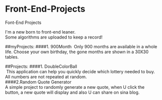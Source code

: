 # Front-End-Projects
Font-End Projects

I'm a new born to front-end leaner.<br> 
Some algorithms are uploaded to keep a record!

##myProjects:
####1. 900Month
  Only 900 months are available in a whole life. Choose your own birthday, the gone months are shown in a 30X30 tables.
  
##Projects:
####1. DoubleColorBall
<br>
  This application can help you quickly decide which lottery needed to buy. All numbers are not repeated at random.
  <br>
####2.Random Quote Generator
<br>
  A simple project to randomly generate a new quote, when U click the button, a new quote will display and also U can share on sina blog.
